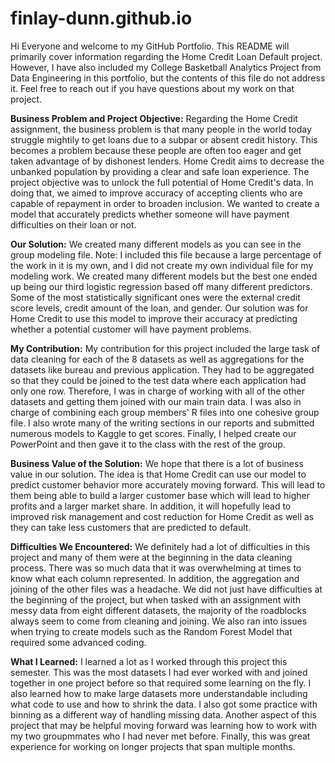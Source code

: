 # finlay-dunn.github.io

Hi Everyone and welcome to my GitHub Portfolio. This README will primarily cover information regarding the Home Credit Loan Default project. However, I have also included my College Basketball Analytics Project from Data Engineering in this portfolio, but the contents of this file do not address it. Feel free to reach out if you have questions about my work on that project. 

**Business Problem and Project Objective:**
Regarding the Home Credit assignment, the business problem is that many people in the world today struggle mightily to get loans due to a subpar or absent credit history. This becomes a problem because these people are often too eager and get taken advantage of by dishonest lenders. Home Credit aims to decrease the unbanked population by providing a clear and safe loan experience. The project objective was to unlock the full potential of Home Credit's data. In doing that, we aimed to improve accuracy of accepting clients who are capable of repayment in order to broaden inclusion. We wanted to create a model that accurately predicts whether someone will have payment difficulties on their loan or not. 

**Our Solution:**
We created many different models as you can see in the group modeling file. Note: I included this file because a large percentage of the work in it is my own, and I did not create my own individual file for my modeling work. We created many different models but the best one ended up being our third logistic regression based off many different predictors. Some of the most statistically significant ones were the external credit score levels, credit amount of the loan, and gender. Our solution was for Home Credit to use this model to improve their accuracy at predicting whether a potential customer will have payment problems. 

**My Contribution:**
My contribution for this project included the large task of data cleaning for each of the 8 datasets as well as aggregations for the datasets like bureau and previous application. They had to be aggregated so that they could be joined to the test data where each application had only one row. Therefore, I was in charge of working with all of the other datasets and getting them joined with our main train data. I was also in charge of combining each group members' R files into one cohesive group file. I also wrote many of the writing sections in our reports and submitted numerous models to Kaggle to get scores. Finally, I helped create our PowerPoint and then gave it to the class with the rest of the group. 

**Business Value of the Solution:**
We hope that there is a lot of business value in our solution. The idea is that Home Credit can use our model to predict customer behavior more accurately moving forward. This will lead to them being able to build a larger customer base which will lead to higher profits and a larger market share. In addition, it will hopefully lead to improved risk management and cost reduction for Home Credit as well as they can take less customers that are predicted to default. 

**Difficulties We Encountered:**
We definitely had a lot of difficulties in this project and many of them were at the beginning in the data cleaning process. There was so much data that it was overwhelming at times to know what each column represented. In addition, the aggregation and joining of the other files was a headache. We did not just have difficulties at the beginning of the project, but when tasked with an assignment with messy data from eight different datasets, the majority of the roadblocks always seem to come from cleaning and joining. We also ran into issues when trying to create models such as the Random Forest Model that required some advanced coding. 

**What I Learned:**
I learned a lot as I worked through this project this semester. This was the most datasets I had ever worked with and joined together in one project before so that required some learning on the fly. I also learned how to make large datasets more understandable including what code to use and how to shrink the data. I also got some practice with binning as a different way of handling missing data. Another aspect of this project that may be helpful moving forward was learning how to work with my two groupmmates who I had never met before. Finally, this was great experience for working on longer projects that span multiple months. 
